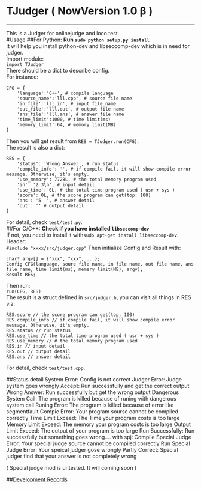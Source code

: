 # TJudger ( NowVersion 1.0 β )
---
This is a Judger for onlinejudge and loco test.  
#Usage
##For Python:
**Run ``sudo python setup.py install``**  
It will help you install python-dev and libseccomp-dev which is in need for judger.  
Import module:  
``import TJudger``  
There should be a dict to describe config.  
For instance:

	CFG = {
		'language':'C++', # compile language
		'source_name':'lll.cpp', # source file name
		'in_file':'lll.in', # input file name
		'out_file':'lll.out', # output file name
		'ans_file':'lll.ans', # answer file name
		'time_limit':1000, # time limit(ms)
		'memory_limit':64, # memory limit(MB)
	}
Then you will get result from ``RES = TJudger.run(CFG)``.  
The result is also a dict:

	RES = {
		'status': 'Wrong Answer', # run status
		'compile_info': '', # if compile fail, it will show compile error message. Otherwise, it's empty.
		'use_memory': 7728L, # the total memory program used
		'in': '2 3\n', # input detail
		'use_time': 0L, # the total time program used ( usr + sys )
		'score': 0L, # the score program can get(top: 100)
		'ans': '5  ', # answer detail
		'out': '' # output detail
	}

For detail, check ``test/test.py``.  
##For C/C++:
**Check if you have installed ``libseccomp-dev``**  
If not, you need to install it with``sudo apt-get install libseccomp-dev``.  
Header:  
``#include "xxxx/src/judger.cpp"``
Then initialize Config and Result with:

	char* argv[] = {"xxx", "xxx", ...};
	Config CFG(language, soure file name, in file name, out file name, ans file name, time limit(ms), memery limit(MB), argv);
	Result RES;
Then run:  
``run(CFG, RES)``  
The result is a struct defined in ``src/judger.h``, you can visit all things in RES via:

	RES.score // the score program can get(top: 100)
	RES.compile_info // if compile fail, it will show compile error message. Otherwise, it's empty.
	RES.status // run status
	RES.use_time // the total time program used ( usr + sys )
	RES.use_memory // # the total memory program used
	RES.in // input detail
	RES.out // output detail
	RES.ans // answer detail
 
For detail, check ``test/test.cpp``.  

##Status detail
	System Error: Config is not correct
	Judger Error: Judge system goes wrongly
	Accept: Run successfully and get the correct output
	Wrong Answer: Run successfully but get the wrong output
	Dangerous System Call: The program is killed because of runing with dangerous system call
	Runing Error: The program is killed because of error like segmentfault
	Compie Error: Your program sourse cannot be compiled correctly
	Time Limit Exceed: The Time your program costs is too large
	Memory Limit Exceed: The memory your program costs is too large
	Output Limit Exceed: The output of your program is too large
	Run Successfully: Run successfully but something goes wrong....
	with spj:
	Compile Special Judge Error: Your special judge source cannot be compiled correctly
	Run Special Judge Error: Your speical judger gose wrongly
	Partly Correct: Special judger find that your answer is not completely wrong
	

( Special judge mod is untested. It will coming soon )


##[Development Records](http://xtt.lcybox.com/wp-content/themes/XTT_A/article_tmp/sandbox.php)
